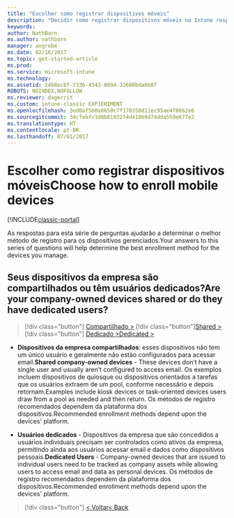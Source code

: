 ```yaml
---
title: "Escolher como registrar dispositivos móveis"
description: "Decidir como registrar dispositivos móveis no Intune respondendo algumas perguntas simples"
keywords: 
author: NathBarn
ms.author: nathbarn
manager: angrobe
ms.date: 02/16/2017
ms.topic: get-started-article
ms.prod: 
ms.service: microsoft-intune
ms.technology: 
ms.assetid: 24b8ecbf-7336-4543-8094-32688bda0b8f
ROBOTS: NOINDEX,NOFOLLOW
ms.reviewer: dagerrit
ms.custom: intune-classic EXPIERIMENT
ms.openlocfilehash: 3ed0af5b0a8650c7f178350d11ec95ae4f0662e6
ms.sourcegitcommit: 34cfebfc1d8b81032f4d41869d74dda559e677e2
ms.translationtype: HT
ms.contentlocale: pt-BR
ms.lasthandoff: 07/01/2017
---
```

# <span data-ttu-id="520d5-103">Escolher como registrar dispositivos móveis</span><span class="sxs-lookup"><span data-stu-id="520d5-103">Choose how to enroll mobile devices</span></span>
<a id="choose-how-to-enroll-mobile-devices" class="xliff"></a>

[!INCLUDE[classic-portal](../includes/classic-portal.md)]

<span data-ttu-id="520d5-104">As respostas para esta série de perguntas ajudarão a determinar o melhor método de registro para os dispositivos gerenciados.</span><span class="sxs-lookup"><span data-stu-id="520d5-104">Your answers to this series of questions will help determine the best enrollment method for the devices you manage.</span></span>

## <span data-ttu-id="520d5-105">**Seus dispositivos da empresa são compartilhados ou têm usuários dedicados?**</span><span class="sxs-lookup"><span data-stu-id="520d5-105">**Are your company-owned devices shared or do they have dedicated users?**</span></span>
<a id="are-your-company-owned-devices-shared-or-do-they-have-dedicated-users" class="xliff"></a>

> [!div class="button"]
<span data-ttu-id="520d5-106">[Compartilhado >](choose-how-to-enroll-devices4.md)
> [!div class="button"]</span><span class="sxs-lookup"><span data-stu-id="520d5-106">[Shared >](choose-how-to-enroll-devices4.md)
[!div class="button"]</span></span>
[<span data-ttu-id="520d5-107">Dedicado ></span><span class="sxs-lookup"><span data-stu-id="520d5-107">Dedicated ></span></span>](choose-how-to-enroll-devices6.md)

- <span data-ttu-id="520d5-108">**Dispositivos da empresa compartilhados**: esses dispositivos não tem um único usuário e geralmente não estão configurados para acessar email.</span><span class="sxs-lookup"><span data-stu-id="520d5-108">**Shared company-owned devices** - These devices don’t have a single user and usually aren’t configured to access email.</span></span> <span data-ttu-id="520d5-109">Os exemplos incluem dispositivos de quiosque ou dispositivos orientados a tarefas que os usuários extraem de um pool, conforme necessário e depois retornam.</span><span class="sxs-lookup"><span data-stu-id="520d5-109">Examples include kiosk devices or task-oriented devices users draw from a pool as needed and then return.</span></span> <span data-ttu-id="520d5-110">Os métodos de registro recomendados dependem da plataforma dos dispositivos.</span><span class="sxs-lookup"><span data-stu-id="520d5-110">Recommended enrollment methods depend upon the devices' platform.</span></span>

- <span data-ttu-id="520d5-111">**Usuários dedicados** - Dispositivos da empresa que são concedidos a usuários individuais precisam ser controlados como ativos da empresa, permitindo ainda aos usuários acessar email e dados como dispositivos pessoais.</span><span class="sxs-lookup"><span data-stu-id="520d5-111">**Dedicated Users** - Company-owned devices that are issued to individual users need to be tracked as company assets while allowing users to access email and data as personal devices.</span></span> <span data-ttu-id="520d5-112">Os métodos de registro recomendados dependem da plataforma dos dispositivos.</span><span class="sxs-lookup"><span data-stu-id="520d5-112">Recommended enrollment methods depend upon the devices' platform.</span></span>

> [!div class="button"]
[<span data-ttu-id="520d5-113">< Voltar</span><span class="sxs-lookup"><span data-stu-id="520d5-113">< Back</span></span>](choose-how-to-enroll-devices1.md)
